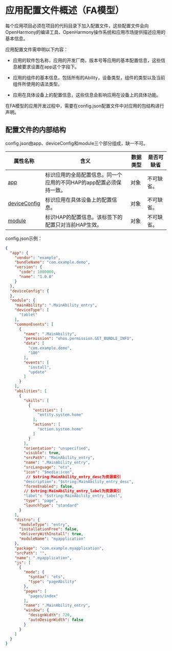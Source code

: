 # 应用配置文件概述（FA模型）


每个应用项目必须在项目的代码目录下加入配置文件，这些配置文件会向OpenHarmony的编译工具、OpenHarmony操作系统和应用市场提供描述应用的基本信息。


应用配置文件需申明以下内容：


- 应用的软件包名称，应用的开发厂商，版本号等应用的基本配置信息，这些信息被要求设置在app这个字段下。

- 应用的组件的基本信息，包括所有的Ability，设备类型，组件的类型以及当前组件所使用的语法类型。

- 应用在具体设备上的配置信息，这些信息会影响应用在设备上的具体功能。


在FA模型的应用开发过程中，需要在config.json配置文件中对应用的包结构进行声明。


## 配置文件的内部结构

config.json由app、deviceConfig和module三个部分组成，缺一不可。

  | 属性名称 | 含义 | 数据类型 | 是否可缺省 | 
| -------- | -------- | -------- | -------- |
| [app](app-structure.md) | 标识应用的全局配置信息。同一个应用的不同HAP的app配置必须保持一致。 | 对象 | 不可缺省。 | 
| [deviceConfig](deviceconfig-structure.md) | 标识应用在具体设备上的配置信息。 | 对象 | 不可缺省。 | 
| [module](module-structure.md) | 标识HAP的配置信息。该标签下的配置只对当前HAP生效。 | 对象 | 不可缺省。 | 

config.json示例：

  
```json
{
  "app": {
    "vendor": "example",
    "bundleName": "com.example.demo",
    "version": {
      "code": 1000000,
      "name": "1.0.0"
    }
  },
  "deviceConfig": {
  },
  "module": {
    "mainAbility": ".MainAbility_entry",
    "deviceType": [
      "tablet"
    ],
    "commonEvents": [
      {
        "name": ".MainAbility",
        "permission": "ohos.permission.GET_BUNDLE_INFO",
        "data": [
          "com.example.demo",
          "100"
        ],
        "events": [
          "install",
          "update"
        ]
      }
    ],
    "abilities": [
      {
        "skills": [
          {
            "entities": [
              "entity.system.home"
            ],
            "actions": [
              "action.system.home"
            ]
          }
        ],
        "orientation": "unspecified",
        "visible": true,
        "srcPath": "MainAbility_entry",
        "name": ".MainAbility_entry",
        "srcLanguage": "ets",
        "icon": "$media:icon",
         // $string:MainAbility_entry_desc为资源索引
        "description": "$string:MainAbility_entry_desc",
        "formsEnabled": false,
        // $string:MainAbility_entry_label为资源索引
        "label": "$string:MainAbility_entry_label",
        "type": "page",
        "launchType": "standard"
      }
    ],
    "distro": {
      "moduleType": "entry",
      "installationFree": false,
      "deliveryWithInstall": true,
      "moduleName": "myapplication"
    },
    "package": "com.example.myapplication",
    "srcPath": "",
    "name": ".myapplication",
    "js": [
      {
        "mode": {
          "syntax": "ets",
          "type": "pageAbility"
        },
        "pages": [
          "pages/index"
        ],
        "name": ".MainAbility_entry",
        "window": {
          "designWidth": 720,
          "autoDesignWidth": false
        }
      }
    ]
  }
}
```
